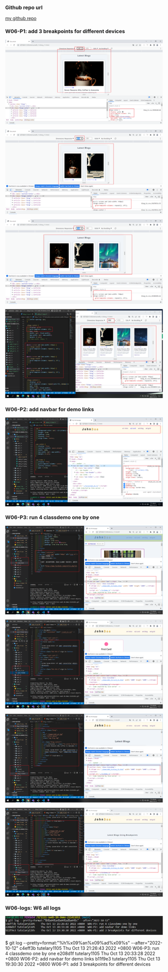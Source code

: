 ### Github repo url

[my github repo](https://github.com/tutelary1105/1111-sweb-1N-demo-211411011)

### W06-P1: add 3 breakpoints for different devices

![](w06_p1-1.png)

![](w06_p1-2.png)

![](w06_p1-3.png)

![](w06_p1-4.png)

### W06-P2: add navbar for demo links

![](w06_p2.png)

### W06-P3: run 4 classdemo one by one

![](w06_p3-1.png)

![](w06_p3-2.png)

![](w06_p3-3.png)

![](w06_p3-4.png)

### W06-logs: W6 all logs

![](w06_logs.png)

$ git log --pretty=format:"%h%x09%an%x09%ad%x09%s" --after="2022-10-12"
c4eff3b tutelary1105 Thu Oct 13 21:26:43 2022 +0800 W06-P3: run 4 classdemo one by one
e208d1f tutelary1105 Thu Oct 13 20:33:28 2022 +0800 W06-P2: add navbar for demo links
b11f9e3 tutelary1105 Thu Oct 13 19:30:30 2022 +0800 W06-P1: add 3 breakpoints for different devices
